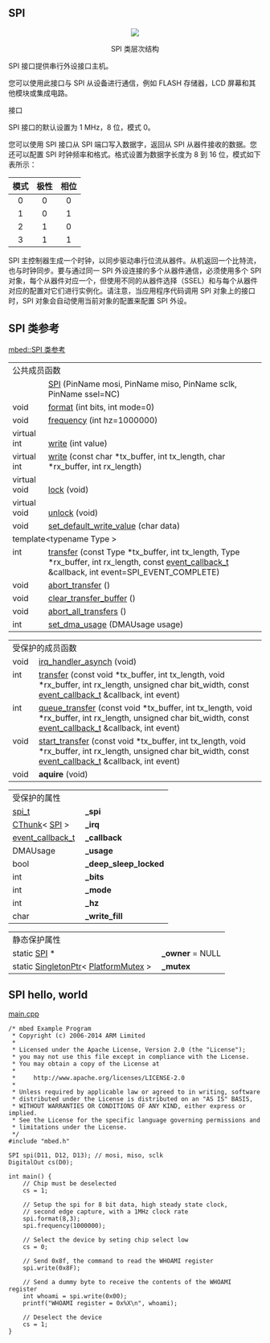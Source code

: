 ## SPI
<div align=center><img src="https://os.mbed.com/docs/v5.9/mbed-os-api-doxy/classmbed_1_1_s_p_i.png">

SPI 类层次结构</div>                                           
                                                                      
SPI 接口提供串行外设接口主机。

您可以使用此接口与 SPI 从设备进行通信，例如 FLASH 存储器，LCD 屏幕和其他模块或集成电路。

接口

SPI 接口的默认设置为 1 MHz，8 位，模式 0。

您可以使用 SPI 接口从 SPI 端口写入数据字，返回从 SPI 从器件接收的数据。您还可以配置 SPI 时钟频率和格式。格式设置为数据字长度为 8 到 16 位，模式如下表所示：

|模式	|极性	|相位|
|:-:|:-:|:-:|
|0	|0	|0|
|1	|0	|1|
|2	|1	|0|
|3	|1	|1|

SPI 主控制器生成一个时钟，以同步驱动串行位流从器件。从机返回一个比特流，也与时钟同步。要与通过同一 SPI 外设连接的多个从器件通信，必须使用多个 SPI 对象，每个从器件对应一个，但使用不同的从器件选择（SSEL）和与每个从器件对应的配置对它们进行实例化。请注意，当应用程序代码调用 SPI 对象上的接口时，SPI 对象会自动使用当前对象的配置来配置 SPI 外设。

## SPI 类参考
[mbed::SPI 类参考](http://os.mbed.com/docs/v5.9/mbed-os-api-doxy/classmbed_1_1_s_p_i.html)

<table><tbody><tr><td colspan="2">公共成员函数</td>
		</tr><tr><td style="vertical-align:top;">&nbsp;</td>
			<td style="vertical-align:bottom;"><a href="http://os.mbed.com/docs/v5.9/mbed-os-api-doxy/classmbed_1_1_s_p_i.html#aa53e0d99c74a74ad33cccca327402f2e" rel="nofollow" target="_blank">SPI</a> (PinName mosi, PinName miso, PinName sclk, PinName ssel=NC)</td>
		</tr><tr><td style="vertical-align:top;">void&nbsp;</td>
			<td style="vertical-align:bottom;"><a href="http://os.mbed.com/docs/v5.9/mbed-os-api-doxy/classmbed_1_1_s_p_i.html#ac4df1e7b405a5227b46a7a907f1e8723" rel="nofollow" target="_blank">format</a> (int bits, int mode=0)</td>
		</tr><tr><td style="vertical-align:top;">void&nbsp;</td>
			<td style="vertical-align:bottom;"><a href="http://os.mbed.com/docs/v5.9/mbed-os-api-doxy/classmbed_1_1_s_p_i.html#a3ed90979de66970c5d9e30fa6e180222" rel="nofollow" target="_blank">frequency</a> (int hz=1000000)</td>
		</tr><tr><td style="vertical-align:top;">virtual int&nbsp;</td>
			<td style="vertical-align:bottom;"><a href="http://os.mbed.com/docs/v5.9/mbed-os-api-doxy/classmbed_1_1_s_p_i.html#acad381099c2b75b4f84087de352e3085" rel="nofollow" target="_blank">write</a> (int value)</td>
		</tr><tr><td style="vertical-align:top;">virtual int&nbsp;</td>
			<td style="vertical-align:bottom;"><a href="http://os.mbed.com/docs/v5.9/mbed-os-api-doxy/classmbed_1_1_s_p_i.html#abb55a78da9be054354997065128b52e0" rel="nofollow" target="_blank">write</a> (const char *tx_buffer, int tx_length, char *rx_buffer, int rx_length)</td>
		</tr><tr><td style="vertical-align:top;">virtual void&nbsp;</td>
			<td style="vertical-align:bottom;"><a href="http://os.mbed.com/docs/v5.9/mbed-os-api-doxy/classmbed_1_1_s_p_i.html#ae11f92d0417cea03c95a94f1b893dfd4" rel="nofollow" target="_blank">lock</a> (void)</td>
		</tr><tr><td style="vertical-align:top;">virtual void&nbsp;</td>
			<td style="vertical-align:bottom;"><a href="http://os.mbed.com/docs/v5.9/mbed-os-api-doxy/classmbed_1_1_s_p_i.html#aa5d469ff381aab3fb7d87c310b575cb8" rel="nofollow" target="_blank">unlock</a> (void)</td>
		</tr><tr><td style="vertical-align:top;">void&nbsp;</td>
			<td style="vertical-align:bottom;"><a href="http://os.mbed.com/docs/v5.9/mbed-os-api-doxy/classmbed_1_1_s_p_i.html#a625de73341938ff8794d4c24cbce17ff" rel="nofollow" target="_blank">set_default_write_value</a> (char data)</td>
		</tr><tr><td colspan="2">template&lt;typename Type &gt;</td>
		</tr><tr><td style="vertical-align:top;">int&nbsp;</td>
			<td style="vertical-align:bottom;"><a href="http://os.mbed.com/docs/v5.9/mbed-os-api-doxy/classmbed_1_1_s_p_i.html#a2fc48089d7aacb2b1c3903b2f22feb03" rel="nofollow" target="_blank">transfer</a> (const Type *tx_buffer, int tx_length, Type *rx_buffer, int rx_length, const <a href="http://os.mbed.com/docs/v5.9/mbed-os-api-doxy/classmbed_1_1_callback.html" rel="nofollow" target="_blank">event_callback_t</a> &amp;callback, int event=SPI_EVENT_COMPLETE)</td>
		</tr><tr><td style="vertical-align:top;">void&nbsp;</td>
			<td style="vertical-align:bottom;"><a href="http://os.mbed.com/docs/v5.9/mbed-os-api-doxy/classmbed_1_1_s_p_i.html#a1df880bccc568017f2d199e3fd9a9814" rel="nofollow" target="_blank">abort_transfer</a> ()</td>
		</tr><tr><td style="vertical-align:top;">void&nbsp;</td>
			<td style="vertical-align:bottom;"><a href="http://os.mbed.com/docs/v5.9/mbed-os-api-doxy/classmbed_1_1_s_p_i.html#a48c6af9742e1548992569f8c9fb213bc" rel="nofollow" target="_blank">clear_transfer_buffer</a> ()</td>
		</tr><tr><td style="vertical-align:top;">void&nbsp;</td>
			<td style="vertical-align:bottom;"><a href="http://os.mbed.com/docs/v5.9/mbed-os-api-doxy/classmbed_1_1_s_p_i.html#a9a3474575b392954261ad3a17dee215d" rel="nofollow" target="_blank">abort_all_transfers</a> ()</td>
		</tr><tr><td style="vertical-align:top;">int&nbsp;</td>
			<td style="vertical-align:bottom;"><a href="http://os.mbed.com/docs/v5.9/mbed-os-api-doxy/classmbed_1_1_s_p_i.html#aaa666b584707a50aefaa041c76e65b9a" rel="nofollow" target="_blank">set_dma_usage</a> (DMAUsage usage)</td>
		</tr></tbody></table>
<table><tbody><tr><td colspan="2">受保护的成员函数</td>
		</tr><tr><td style="vertical-align:top;">void&nbsp;</td>
			<td style="vertical-align:bottom;"><a href="http://os.mbed.com/docs/v5.9/mbed-os-api-doxy/classmbed_1_1_s_p_i.html#a8837f4f0976c871d327c6ebe700fac47" rel="nofollow" target="_blank">irq_handler_asynch</a> (void)</td>
		</tr><tr><td style="vertical-align:top;">int&nbsp;</td>
			<td style="vertical-align:bottom;"><a href="http://os.mbed.com/docs/v5.9/mbed-os-api-doxy/classmbed_1_1_s_p_i.html#a07bd996765db9f0a994dc7147efaf9b3" rel="nofollow" target="_blank">transfer</a> (const void *tx_buffer, int tx_length, void *rx_buffer, int rx_length, unsigned char bit_width, const <a href="http://os.mbed.com/docs/v5.9/mbed-os-api-doxy/classmbed_1_1_callback.html" rel="nofollow" target="_blank">event_callback_t</a> &amp;callback, int event)</td>
		</tr><tr><td style="vertical-align:top;">int&nbsp;</td>
			<td style="vertical-align:bottom;"><a href="http://os.mbed.com/docs/v5.9/mbed-os-api-doxy/classmbed_1_1_s_p_i.html#a2641e4038d25e84ea07f5e396c5d778b" rel="nofollow" target="_blank">queue_transfer</a> (const void *tx_buffer, int tx_length, void *rx_buffer, int rx_length, unsigned char bit_width, const <a href="http://os.mbed.com/docs/v5.9/mbed-os-api-doxy/classmbed_1_1_callback.html" rel="nofollow" target="_blank">event_callback_t</a> &amp;callback, int event)</td>
		</tr><tr><td style="vertical-align:top;">void&nbsp;</td>
			<td style="vertical-align:bottom;"><a href="http://os.mbed.com/docs/v5.9/mbed-os-api-doxy/classmbed_1_1_s_p_i.html#a7a515b4579e4fdd5f8c0894cb1f87790" rel="nofollow" target="_blank">start_transfer</a> (const void *tx_buffer, int tx_length, void *rx_buffer, int rx_length, unsigned char bit_width, const <a href="http://os.mbed.com/docs/v5.9/mbed-os-api-doxy/classmbed_1_1_callback.html" rel="nofollow" target="_blank">event_callback_t</a> &amp;callback, int event)</td>
		</tr><tr><td style="vertical-align:top;"><a id="aba0d005543c70a430b3f22302591e4e4" target="_blank"></a> void&nbsp;</td>
			<td style="vertical-align:bottom;"><strong>aquire</strong> (void)</td>
		</tr></tbody></table>
<table><tbody><tr><td colspan="2">受保护的属性</td>
		</tr><tr><td style="vertical-align:top;"><a id="a2434599649ea60278d2e9f927b5c2d1b" target="_blank"></a> <a href="http://os.mbed.com/docs/v5.9/mbed-os-api-doxy/structspi__t.html" rel="nofollow" target="_blank">spi_t</a>&nbsp;</td>
			<td style="vertical-align:bottom;"><strong>_spi</strong></td>
		</tr><tr><td style="vertical-align:top;"><a id="a2bbd260513eb876b352bd77717d38e3b" target="_blank"></a> <a href="http://os.mbed.com/docs/v5.9/mbed-os-api-doxy/class_c_thunk.html" rel="nofollow" target="_blank">CThunk</a>&lt; <a href="http://os.mbed.com/docs/v5.9/mbed-os-api-doxy/classmbed_1_1_s_p_i.html" rel="nofollow" target="_blank">SPI</a> &gt;&nbsp;</td>
			<td style="vertical-align:bottom;"><strong>_irq</strong></td>
		</tr><tr><td style="vertical-align:top;"><a id="a65ce4e1a5178c2438d845507d0c290ef" target="_blank"></a> <a href="http://os.mbed.com/docs/v5.9/mbed-os-api-doxy/classmbed_1_1_callback.html" rel="nofollow" target="_blank">event_callback_t</a>&nbsp;</td>
			<td style="vertical-align:bottom;"><strong>_callback</strong></td>
		</tr><tr><td style="vertical-align:top;"><a id="a10adb425506e22ecb4f1c3a183add333" target="_blank"></a> DMAUsage&nbsp;</td>
			<td style="vertical-align:bottom;"><strong>_usage</strong></td>
		</tr><tr><td style="vertical-align:top;"><a id="ab14ec7833493505940fa68ce6d41ee9b" target="_blank"></a> bool&nbsp;</td>
			<td style="vertical-align:bottom;"><strong>_deep_sleep_locked</strong></td>
		</tr><tr><td style="vertical-align:top;"><a id="a6261c41d9453ac2fd398921a91d46634" target="_blank"></a> int&nbsp;</td>
			<td style="vertical-align:bottom;"><strong>_bits</strong></td>
		</tr><tr><td style="vertical-align:top;"><a id="a33fc65e733165744914c769710741237" target="_blank"></a> int&nbsp;</td>
			<td style="vertical-align:bottom;"><strong>_mode</strong></td>
		</tr><tr><td style="vertical-align:top;"><a id="a8070b49adecf4ab8bcd9f6020eac5f19" target="_blank"></a> int&nbsp;</td>
			<td style="vertical-align:bottom;"><strong>_hz</strong></td>
		</tr><tr><td style="vertical-align:top;"><a id="a8720065da3d62bd67e716ad1c967a484" target="_blank"></a> char&nbsp;</td>
			<td style="vertical-align:bottom;"><strong>_write_fill</strong></td>
		</tr></tbody></table>
<table><tbody><tr><td colspan="2">静态保护属性</td>
		</tr><tr><td style="vertical-align:top;"><a id="aeb41abd46d5b88dc954402ee9b508aee" target="_blank"></a> static <a href="http://os.mbed.com/docs/v5.9/mbed-os-api-doxy/classmbed_1_1_s_p_i.html" rel="nofollow" target="_blank">SPI</a> *&nbsp;</td>
			<td style="vertical-align:bottom;"><strong>_owner</strong> = NULL</td>
		</tr><tr><td style="vertical-align:top;"><a id="a35618a0cab551f9c69b8f93f6abd79ce" target="_blank"></a> static <a href="http://os.mbed.com/docs/v5.9/mbed-os-api-doxy/struct_singleton_ptr.html" rel="nofollow" target="_blank">SingletonPtr</a>&lt; <a href="http://os.mbed.com/docs/v5.9/mbed-os-api-doxy/class_platform_mutex.html" rel="nofollow" target="_blank">PlatformMutex</a> &gt;&nbsp;</td>
			<td style="vertical-align:bottom;"><strong>_mutex</strong></td>
		</tr></tbody></table>

## SPI hello, world
[main.cpp](https://os.mbed.com/teams/mbed_example/code/SPI_HelloWorld/file/dd9e7d208cbd/main.cpp)     
```
/* mbed Example Program
 * Copyright (c) 2006-2014 ARM Limited
 *
 * Licensed under the Apache License, Version 2.0 (the "License");
 * you may not use this file except in compliance with the License.
 * You may obtain a copy of the License at
 *
 *     http://www.apache.org/licenses/LICENSE-2.0
 *
 * Unless required by applicable law or agreed to in writing, software
 * distributed under the License is distributed on an "AS IS" BASIS,
 * WITHOUT WARRANTIES OR CONDITIONS OF ANY KIND, either express or implied.
 * See the License for the specific language governing permissions and
 * limitations under the License.
 */
#include "mbed.h"
 
SPI spi(D11, D12, D13); // mosi, miso, sclk
DigitalOut cs(D0);
 
int main() {
    // Chip must be deselected
    cs = 1;
 
    // Setup the spi for 8 bit data, high steady state clock,
    // second edge capture, with a 1MHz clock rate
    spi.format(8,3);
    spi.frequency(1000000);
 
    // Select the device by seting chip select low
    cs = 0;
 
    // Send 0x8f, the command to read the WHOAMI register
    spi.write(0x8F);
 
    // Send a dummy byte to receive the contents of the WHOAMI register
    int whoami = spi.write(0x00);
    printf("WHOAMI register = 0x%X\n", whoami);
 
    // Deselect the device
    cs = 1;
}
```